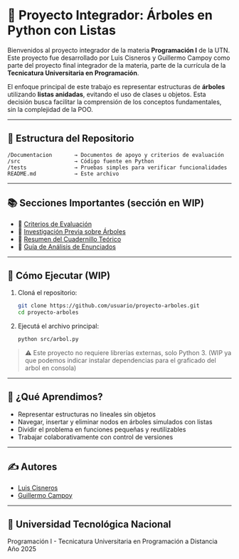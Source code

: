 # 🌳 Proyecto Integrador: Árboles en Python con Listas

Bienvenidos al proyecto integrador de la materia **Programación I** de la UTN.  
Este proyecto fue desarrollado por Luis Cisneros y Guillermo Campoy como parte del proyecto final integrador de la materia, parte de la currícula de la **Tecnicatura Universitaria en Programación**.

El enfoque principal de este trabajo es representar estructuras de **árboles** utilizando **listas anidadas**, evitando el uso de clases u objetos. Esta decisión busca facilitar la comprensión de los conceptos fundamentales, sin la complejidad de la POO.

---

## 📁 Estructura del Repositorio

```
/Documentacion       → Documentos de apoyo y criterios de evaluación  
/src                 → Código fuente en Python  
/tests               → Pruebas simples para verificar funcionalidades  
README.md            → Este archivo
```

---

## 📚 Secciones Importantes (sección en WIP)

- 📄 [Criterios de Evaluación](./Documentacion/criterios_evaluacion.pdf)  
- 📄 [Investigación Previa sobre Árboles](./Documentacion/investigacion_arboles.pdf)  
- 📄 [Resumen del Cuadernillo Teórico](./Documentacion/cuadernillo_teoria.pdf)  
- 📄 [Guía de Análisis de Enunciados](./Documentacion/analisis_enunciados.pdf)  

---

## 🔧 Cómo Ejecutar (WIP)

1. Cloná el repositorio:  
   ```bash
   git clone https://github.com/usuario/proyecto-arboles.git
   cd proyecto-arboles
   ```

2. Ejecutá el archivo principal:  
   ```bash
   python src/arbol.py
   ```

> ⚠️ Este proyecto no requiere librerías externas, solo Python 3. (WIP ya que podemos indicar instalar dependencias para el graficado del arbol en consola)

---

## 🧠 ¿Qué Aprendimos?

- Representar estructuras no lineales sin objetos
- Navegar, insertar y eliminar nodos en árboles simulados con listas
- Dividir el problema en funciones pequeñas y reutilizables
- Trabajar colaborativamente con control de versiones

---

## ✍️ Autores

- [Luis Cisneros](https://github.com/luiscisneros356)
- [Guillermo Campoy](https://github.com/guillecampoy)

---

## 🏫 Universidad Tecnológica Nacional  
Programación I - Tecnicatura Universitaria en Programación a Distancia  
Año 2025
